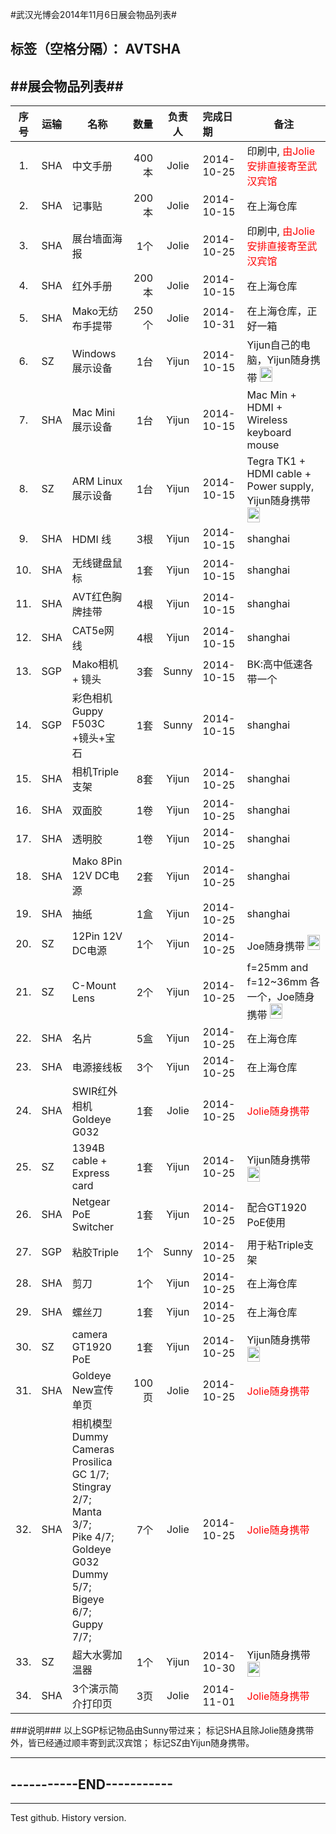 #武汉光博会2014年11月6日展会物品列表#

标签（空格分隔）： AVTSHA
-----------------------------------------------------------------------

##展会物品列表##
-----------------------------------------------------------------------


|序号 |运输	|名称	|数量	|负责人	| 完成日期 	| 备注  |
|:-------:|----- | ------ |------:|:---------:|:------|------|
|1.|SHA	|中文手册	|400本	|Jolie	|  2014-10-25  | 印刷中, <font color='red'>由Jolie安排直接寄至武汉宾馆</font> |
|2.|SHA	|记事贴	|200本	|Jolie	|  2014-10-15  |	在上海仓库|
|3.|SHA	|展台墙面海报	|1个	|Jolie |2014-10-25 | 印刷中, <font color='red'>由Jolie安排直接寄至武汉宾馆</font>  |	
|4.|SHA	|红外手册	|200本	|Jolie	|2014-10-15|	在上海仓库|
|5.|SHA   |Mako无纺布手提带   |250个  |Jolie |2014-10-31  | 在上海仓库，正好一箱 |
|6.|SZ   |Windows展示设备	|1台	|Yijun	|2014-10-15	|Yijun自己的电脑，Yijun随身携带 <img src="http://cdn-img.easyicon.net/png/114/11446.png" width="20" height="24">|
|7.|SHA   |Mac Mini展示设备	|1台	|Yijun	|2014-10-15	|Mac Min + HDMI + Wireless keyboard mouse |
|8.|SZ   |ARM Linux展示设备	|1台	|Yijun	|2014-10-15	|Tegra TK1 + HDMI cable + Power supply, Yijun随身携带 <img src="http://cdn-img.easyicon.net/png/114/11446.png" width="20" height="24">|
|9.|SHA     |HDMI 线	|3根	|Yijun	|2014-10-15	|shanghai |
|10. |SHA   |无线键盘鼠标 |1套	|Yijun	|2014-10-15	|shanghai |
|11. |SHA   |AVT红色胸牌挂带 |4根	|Yijun	|2014-10-15	|shanghai |
|12. |SHA    |CAT5e网线 |4根	|Yijun	|2014-10-15	|shanghai |
|13. |SGP    |Mako相机 + 镜头 |3套	|Sunny	|2014-10-15	|BK:高中低速各带一个 <i class="icon-plane"></i>|
|14. |SGP    |彩色相机Guppy F503C +镜头+宝石 |1套	|Sunny	|2014-10-15	|shanghai <i class="icon-plane"></i>|
|15. |SHA    |相机Triple支架 |8套	|Yijun	|2014-10-25	|shanghai |
|16. |SHA    |双面胶 |1卷	|Yijun	|2014-10-25	|shanghai |
|17. |SHA    |透明胶 |1卷	|Yijun	|2014-10-25	|shanghai |
|18. |SHA    |Mako 8Pin 12V DC电源 |2套	|Yijun	|2014-10-25	|shanghai |
|19. |SHA    |抽纸 |1盒	|Yijun	|2014-10-25	|shanghai |
|20. |SZ   |12Pin 12V DC电源 |1个	|Yijun	|2014-10-25	| Joe随身携带 <img src="http://cdn-img.easyicon.net/png/114/11446.png" width="20" height="24">|
|21. |SZ   |C-Mount Lens |2个	|Yijun	|2014-10-25	| f=25mm and f=12~36mm 各一个，Joe随身携带 <img src="http://cdn-img.easyicon.net/png/114/11446.png" width="20" height="24">|
|22. |SHA    | 名片 |5盒	|Yijun	|2014-10-25	| 在上海仓库 |
|23. |SHA    | 电源接线板 |3个 	|Yijun	|2014-10-25	| 在上海仓库 |
|24. |SHA    | SWIR红外相机Goldeye G032 |1套 	|Jolie	|2014-10-25	| <font color="red">Jolie随身携带</font> <i class="icon-plane"></i> |
|25. |SZ   | 1394B cable + Express card |1套 	|Yijun	|2014-10-25	| Yijun随身携带 <img src="http://cdn-img.easyicon.net/png/114/11446.png" width="20" height="24">|
|26. |SHA    | Netgear PoE Switcher |1套 	|Yijun	|2014-10-25	| 配合GT1920 PoE使用 |
|27. |SGP    | 粘胶Triple |1个 	|Sunny	|2014-10-25	| 用于粘Triple支架 <i class="icon-plane"></i>|
|28. |SHA    | 剪刀 |1个	|Yijun	|2014-10-25	| 在上海仓库 |
|29. |SHA    | 螺丝刀 |1套	|Yijun	|2014-10-25	| 在上海仓库 |
|30. |SZ   | camera GT1920 PoE |1套	|Yijun	|2014-10-25	| Yijun随身携带 <img src="http://cdn-img.easyicon.net/png/114/11446.png" width="20" height="24">|
|31. |SHA    | Goldeye New宣传单页 |100页	|Jolie	|2014-10-25	| <font color="red">Jolie随身携带 </font><i class="icon-plane"></i> |
|32. |SHA    | 相机模型Dummy Cameras     <br><i class="icon-camera"></i> Prosilica GC 1/7; <br><i class="icon-camera"></i> Stingray 2/7; <br><i class="icon-camera"></i> Manta 3/7; <br><i class="icon-camera"></i> Pike 4/7; <br><i class="icon-camera"></i> Goldeye G032 Dummy 5/7; <br><i class="icon-camera"></i> Bigeye 6/7; <br><i class="icon-camera"></i> Guppy 7/7; |7个	|Jolie	|2014-10-25	| <font color="red">Jolie随身携带</font> <i class="icon-plane"></i> |
|33. |SZ | 超大水雾加温器 |1个	|Yijun	|2014-10-30	| Yijun随身携带 <img src="http://cdn-img.easyicon.net/png/114/11446.png" width="20" height="24">|
|34. |SHA    | 3个演示简介打印页 |3页	|Jolie	|2014-11-01	| <font color="red">Jolie随身携带 </font><i class="icon-plane"></i> |



<p>
<p>

###说明###
以上SGP标记物品由Sunny带过来；
标记SHA且除Jolie随身携带外，皆已经通过顺丰寄到武汉宾馆；
标记SZ由Yijun随身携带。






---------------------------------------
-----------END-----------
---------------------------------------


----------
Test github.
History version.

